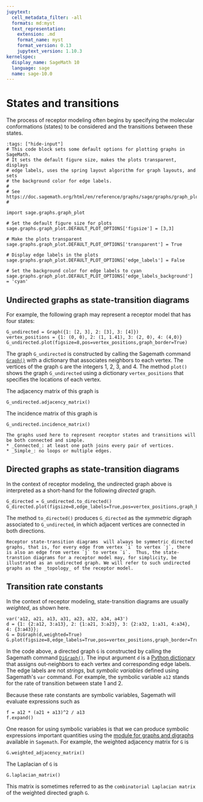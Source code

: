 ```yaml
---
jupytext:
  cell_metadata_filter: -all
  formats: md:myst
  text_representation:
    extension: .md
    format_name: myst
    format_version: 0.13
    jupytext_version: 1.10.3
kernelspec:
  display_name: SageMath 10
  language: sage
  name: sage-10.0
---
```


# States and transitions

The process of receptor modeling often begins by specifying the molecular conformations (states) to be considered and the transitions between these states.  


```{code-cell}
:tags: ["hide-input"]
# This code block sets some default options for plotting graphs in SageMath.
# It sets the default figure size, makes the plots transparent, displays 
# edge labels, uses the spring layout algorithm for graph layouts, and sets
# the background color for edge labels.
#
# See https://doc.sagemath.org/html/en/reference/graphs/sage/graphs/graph_plot.html
#

import sage.graphs.graph_plot

# Set the default figure size for plots
sage.graphs.graph_plot.DEFAULT_PLOT_OPTIONS['figsize'] = [3,3]

# Make the plots transparent
sage.graphs.graph_plot.DEFAULT_PLOT_OPTIONS['transparent'] = True

# Display edge labels in the plots
sage.graphs.graph_plot.DEFAULT_PLOT_OPTIONS['edge_labels'] = False

# Set the background color for edge labels to cyan
sage.graphs.graph_plot.DEFAULT_PLOT_OPTIONS['edge_labels_background'] = 'cyan'
```

## Undirected graphs as state-transition diagrams

For example, the following graph may represent a receptor model that has four states:

```{code-cell}
G_undirected = Graph({1: [2, 3], 2: [3], 3: [4]})
vertex_positions = {1: (0, 0), 2: (1, 1.41), 3: (2, 0), 4: (4,0)}
G_undirected.plot(figsize=8,pos=vertex_positions,graph_border=True)
```

The graph `G_undirected` is constructed by calling the Sagemath command [`Graph()`](https://doc.sagemath.org/html/en/reference/graphs/sage/graphs/graph.html#supported-formats) with a dictionary that associates neighbors to each vertex.  The vertices of the graph `G` are the integers 1, 2, 3, and 4.  The method `plot()` shows the graph `G_undirected` using a dictionary `vertex_positions` that specifies the locations of each vertex.

The adjacency matrix of this graph is
```{code-cell}
G_undirected.adjacency_matrix()
```

The incidence matrix of this graph is
```{code-cell}
G_undirected.incidence_matrix()
```

```{note}
The graphs used here to represent receptor states and transitions will be both connected and simple.
* _Connected_: at least one path joins every pair of vertices.
* _Simple_: no loops or multiple edges.
```

## Directed graphs as state-transition diagrams 

In the context of receptor modeling, the undirected graph above is interpreted as a short-hand for the following _directed_ graph.

```{code-cell}
G_directed = G_undirected.to_directed()
G_directed.plot(figsize=8,edge_labels=True,pos=vertex_positions,graph_border=True)
```

The method `to_directed()` produces `G_directed` as the _symmetric_ digraph associated to `G_undirected`, in which adjacent vertices are  connected in both directions.

```{note}
Receptor state-transition diagrams  will always be symmetric directed graphs, that is, for every edge from vertex `i` to vertex `j`, there is also an edge from vertex `j` to vertex `i`.  Thus, the state-transtion diagrams for a receptor model may, for simplicity, be illustrated as an undirected graph. We will refer to such undirected graphs as the _topology_ of the receptor model.
```

## Transition rate constants 

In the context of receptor modeling, state-transition diagrams are usually _weighted_, as shown here.

```{code-cell}
var('a12, a21, a13, a31, a23, a32, a34, a43')
d = {1: {2:a12, 3:a13}, 2: {1:a21, 3:a23}, 3: {2:a32, 1:a31, 4:a34}, 4: {3:a43}};
G = DiGraph(d,weighted=True)
G.plot(figsize=8,edge_labels=True,pos=vertex_positions,graph_border=True)
```

In the code above, a directed graph `G` is constructed by calling the Sagemath command [`DiGraph()`](https://doc.sagemath.org/html/en/reference/graphs/sage/graphs/digraph.html#methods).  The input argument `d` is a [Python dictionary](https://doc.sagemath.org/html/en/thematic_tutorials/tutorial-programming-python.html) that assigns out-neighbors to each vertex and corresponding edge labels.
The edge labels are not _strings_, but _symbolic variables_ defined using Sagemath's `var` command.
For example, the symbolic variable `a12` stands for the rate of transition between state 1 and 2. 

Because these rate constants are symbolic variables, Sagemath will evaluate expressions such as
```{code-cell}
f = a12 * (a21 + a13)^2 / a13
f.expand()
```

One reason for using symbolic variables is that we can produce symbolic expressions important quantities using the [module for graphs and digraphs](https://doc.sagemath.org/html/en/reference/graphs/index.html) available in `Sagemath`. For example, the weighted adjacency matrix for `G` is 

```{code-cell}
G.weighted_adjacency_matrix()
```

The Laplacian of `G` is
```{code-cell}
G.laplacian_matrix()
```
This matrix is sometimes referred to as the `combinatorial Laplacian matrix` of the weighted directed graph `G`.



